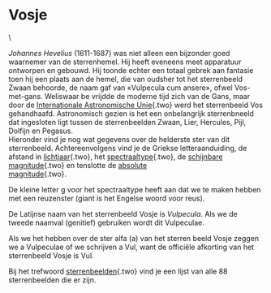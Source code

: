 # Vosje

\

*Johannes Hevelius* (1611-1687) was niet alleen een bijzonder goed
waarnemer van de sterrenhemel. Hij heeft eveneens meet apparatuur
ontworpen en gebouwd. Hij toonde echter een totaal gebrek aan fantasie
toen hij een plaats aan de hemel, die van oudsher tot het sterrenbeeld
Zwaan behoorde, de naam gaf van «Vulpecula cum ansere», ofwel
Vos-met-gans. Weliswaar be vrijdde de moderne tijd zich van de Gans,
maar door de [Internationale Astronomische Unie](iau.html){.two} werd
het sterrenbeeld Vos gehandhaafd. Astronomisch gezien is het een
onbelangrijk sterrenbneeld dat ingesloten ligt tussen de sterrenbeelden
Zwaan, Lier, Hercules, Pijl, Dolfijn en Pegasus.\
Hieronder vind je nog wat gegevens over de helderste ster van dit
sterrenbeeld. Achtereenvolgens vind je de Griekse letteraanduiding, de
afstand in [lichtjaar](lichtjaa.html){.two}, het
[spectraaltype](spectraa.html){.two}, de [schijnbare
magnitude](magnitud.html){.two} en tenslotte de [absolute\
magnitude](absolute.html){.two}.

De kleine letter g voor het spectraaltype heeft aan dat we te maken
hebben met een reuzenster (giant is het Engelse woord voor reus).

De Latijnse naam van het sterrenbeeld Vosje is *Vulpecula*. Als we de
tweede naamval (genitief) gebruiken wordt dit Vulpeculae.

Als we het hebben over de ster alfa (a) van het sterren beeld Vosje
zeggen we a Vulpeculae of we schrijven a Vul, want de officiële
afkorting van het sterrenbeeld Vosje is Vul.

Bij het trefwoord [sterrenbeelden](sterrenb.html){.two} vind je een
lijst van alle 88 sterrenbeelden die er zijn.
